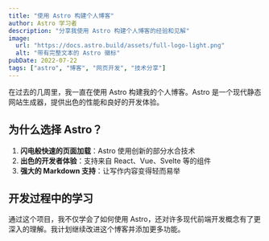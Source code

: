 ```yaml
---
title: "使用 Astro 构建个人博客"
author: Astro 学习者
description: "分享我使用 Astro 构建个人博客的经验和见解"
image:
  url: "https://docs.astro.build/assets/full-logo-light.png"
  alt: "带有完整文本的 Astro 徽标"
pubDate: 2022-07-22
tags: ["astro", "博客", "网页开发", "技术分享"]
---
```


在过去的几周里，我一直在使用 Astro 构建我的个人博客。Astro 是一个现代静态网站生成器，提供出色的性能和良好的开发体验。

## 为什么选择 Astro？

1. **闪电般快速的页面加载**：Astro 使用创新的部分水合技术
2. **出色的开发者体验**：支持来自 React、Vue、Svelte 等的组件
3. **强大的 Markdown 支持**：让写作内容变得轻而易举

## 开发过程中的学习

通过这个项目，我不仅学会了如何使用 Astro，还对许多现代前端开发概念有了更深入的理解。我计划继续改进这个博客并添加更多功能。

